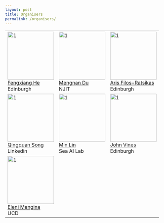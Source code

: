 ```yaml
---
layout: post
title: Organisers
permalink: /organisers/
---
```

<table>
  <tr>
    <td> 
      <img src="https://github.com/AI-Ads/web2024/blob/main/images/Fengxiang_He.jpg?raw=true"  alt="1" width = 150px height = 155px ><br />
      <a href="https://fengxianghe.github.io/">Fengxiang He</a><br />
      Edinburgh
    </td>
    <td> 
      <img src="https://github.com/AI-Ads/web2024/blob/main/images/Mengnan_Du.jpg?raw=true"  alt="1" width = 150px height = 155px ><br />
      <a href="https://mengnandu.com/">Mengnan Du</a><br />
      NJIT 
    </td>
    <td> 
      <img src="https://github.com/AI-Ads/web2024/blob/main/images/Aris_Filos-Ratsikas.jpg?raw=true"  alt="1" width = 150px height = 155px ><br />
      <a href="https://arisfilosratsikas.com/">Aris Filos-Ratsikas</a><br />
      Edinburgh
    </td>
  </tr>
  <tr>
    <td> 
      <img src="https://github.com/AI-Ads/web2024/blob/main/images/Qingquan_Song.jpg?raw=true"  alt="1" width = 150px height = 155px ><br />
      <a href="https://qingquansong.github.io/">Qingquan Song</a><br />
      Linkedin
    </td>
    <td> 
      <img src="https://github.com/AI-Ads/web2024/blob/main/images/Min_Lin.jpeg?raw=true"  alt="1" width = 150px height = 155px ><br />
      <a href="https://linmin.me/">Min Lin</a><br />
      Sea AI Lab
    </td>
    <td> 
      <img src="https://github.com/AI-Ads/web2024/blob/main/images/John_Vines.jpg?raw=true"  alt="1" width = 150px height = 155px ><br />
      <a href="https://www.designinformatics.org/person/john-vines/">John Vines</a><br />
      Edinburgh
    </td>
  </tr> 
  <tr>
    <td> 
      <img src="https://github.com/AI-Ads/web2024/blob/main/images/Eleni_Mangina.jpg?raw=true"  alt="1" width = 150px height = 155px ><br />
      <a href="https://people.ucd.ie/eleni.mangina">Eleni Mangina</a><br />
      UCD
    </td>
  </tr> 
</table>
